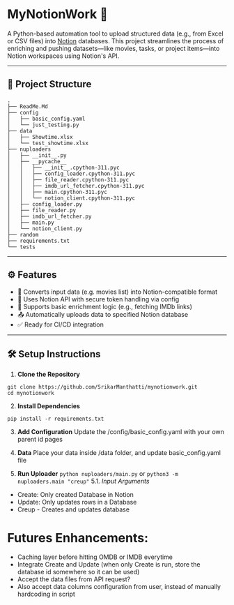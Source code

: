 # MyNotionWork 🚀

A Python-based automation tool to upload structured data (e.g., from Excel or CSV files) into [Notion](https://www.notion.so/) databases. This project streamlines the process of enriching and pushing datasets—like movies, tasks, or project items—into Notion workspaces using Notion's API.

---

## 📁 Project Structure
```
.
├── ReadMe.Md
├── config
│   ├── basic_config.yaml
│   └── just_testing.py
├── data
│   ├── Showtime.xlsx
│   └── test_showtime.xlsx
├── nuploaders
│   ├── __init__.py
│   ├── __pycache__
│   │   ├── __init__.cpython-311.pyc
│   │   ├── config_loader.cpython-311.pyc
│   │   ├── file_reader.cpython-311.pyc
│   │   ├── imdb_url_fetcher.cpython-311.pyc
│   │   ├── main.cpython-311.pyc
│   │   └── notion_client.cpython-311.pyc
│   ├── config_loader.py
│   ├── file_reader.py
│   ├── imdb_url_fetcher.py
│   ├── main.py
│   └── notion_client.py
├── random
├── requirements.txt
└── tests
```

---

## ⚙️ Features

- 🔄 Converts input data (e.g. movies list) into Notion-compatible format  
- 🔐 Uses Notion API with secure token handling via config  
- 🧠 Supports basic enrichment logic (e.g., fetching IMDb links)  
- 📤 Automatically uploads data to specified Notion database  
- ✅ Ready for CI/CD integration  

---

## 🛠️ Setup Instructions

1. **Clone the Repository**

```
git clone https://github.com/SrikarManthatti/mynotionwork.git
cd mynotionwork
```

2. **Install Dependencies**

```pip install -r requirements.txt```

3. **Add Configuration**
Update the /config/basic_config.yaml with your own parent id pages

4. **Data**
Place your data inside /data folder, and update basic_config.yaml file 

5. **Run Uploader**
```python nuploaders/main.py```
or
```python3 -m nuploaders.main "creup"```
5.1. *Input Arguments*
 - Create: Only created Database in Notion
 - Update: Only updates rows in a Database
 - Creup - Creates and updates database

# Futures Enhancements:
- Caching layer before hitting OMDB or IMDB everytime
- Integrate Create and Update (when only Create is run, store the database id somewhere so it can be used)
- Accept the data files from API request?
- Also accept data columns configuration from user, instead of manually hardcoding in script
